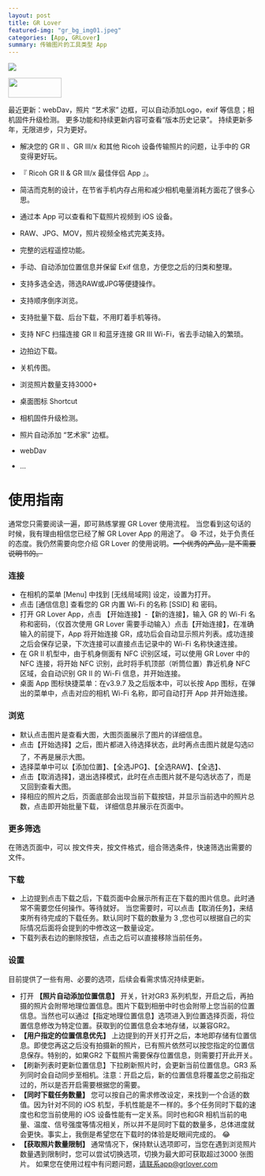 ```yaml
---
layout: post
title: GR Lover
featured-img: "gr_bg_img01.jpeg"
categories: [App, GRLover]
summary: 传输图片的工具类型 App
---
```


![](https://grlover.com/assets/img/posts/gr_bg_img02.jpeg)

<a href="https://apps.apple.com/cn/app/gr-lover-gr-remote-imagesync/id1352636119" align=center>
    <img src="https://grlover.com/assets/img/posts/download.png" width="108" height="40"/>
</a>

最近更新：webDav，照片 “艺术家” 边框，可以自动添加Logo，exif 等信息；相机固件升级检测。
更多功能和持续更新内容可查看“版本历史记录”。
持续更新多年，无限进步，只为更好。

* 解决您的 GR II 、GR III/x 和其他 Ricoh 设备传输照片的问题，让手中的 GR 变得更好玩。
* 『 Ricoh GR II & GR III/x 最佳伴侣 App 』。
* 简洁而克制的设计，在节省手机内存占用和减少相机电量消耗方面花了很多心思。

* 通过本 App 可以查看和下载照片视频到 iOS 设备。
* RAW、JPG、MOV，照片视频全格式完美支持。
* 完整的远程遥控功能。
* 手动、自动添加位置信息并保留 Exif 信息，方便您之后的归类和整理。
* 支持多选全选，筛选RAW或JPG等便捷操作。
* 支持顺序倒序浏览。
* 支持批量下载、后台下载，不用盯着手机等待。
* 支持 NFC 扫描连接 GR II 和蓝牙连接 GR III Wi-Fi，省去手动输入的繁琐。
* 边拍边下载。
* 关机传图。
* 浏览照片数量支持3000+
* 桌面图标 Shortcut
* 相机固件升级检测。
* 照片自动添加 “艺术家” 边框。
* webDav
* ...

# 使用指南
通常您只需要阅读一遍，即可熟练掌握 GR Lover 使用流程。
当您看到这句话的时候，我有理由相信您已经了解 GR Lover App 的用途了。
😄
​
不过，处于负责任的态度。我仍然需要向您介绍 GR Lover 的使用说明。~~一个优秀的产品，是不需要说明书的。~~
### 连接
* 在相机的菜单 [Menu] 中找到 [无线局域网] 设定，设置为打开。
* 点击 [通信信息] 查看您的 GR 内置 Wi-Fi 的名称 [SSID] 和 密码。
* 打开 GR Lover App，点击 【开始连接】-【新的连接】，输入 GR 的 Wi-Fi 名称和密码，（仅首次使用 GR Lover 需要手动输入）点击【开始连接】，在准确输入的前提下，App 将开始连接 GR，成功后会自动显示照片列表。成功连接之后会保存记录，下次连接可以直接点击记录中的 Wi-Fi 名称快速连接。
* 在 GR II 机型中，由于机身侧面有 NFC 识别区域，可以使用 GR Lover 中的 NFC 连接，将开始 NFC 识别，此时将手机顶部（听筒位置）靠近机身 NFC 区域，会自动识别 GR II 的 Wi-Fi 信息，并开始连接。 
* 桌面 App 图标快捷菜单：在v3.9.7 及之后版本中，可以长按 App 图标，在弹出的菜单中，点击对应的相机 Wi-Fi 名称，即可自动打开 App 并开始连接。

### 浏览
* 默认点击图片是查看大图，大图页面展示了图片的详细信息。
* 点击【开始选择】之后，图片都进入待选择状态，此时再点击图片就是勾选☑️了，不再是展示大图。
* 选择菜单中可以【添加位置】、【全选JPG】、【全选RAW】、【全选】、​
* 点击【取消选择】，退出选择模式，此时在点击图片就不是勾选状态了，而是又回到查看大图。
* 择相应的照片之后，页面底部会出现当前下载按钮，并显示当前选中的照片总数，点击即开始批量下载， 详细信息并展示在页面中。

### 更多筛选
在筛选页面中，可以 按文件夹，按文件格式，组合筛选条件，快速筛选出需要的文件。
### 下载
* 上边提到点击下载之后，下载页面中会展示所有正在下载的图片信息。此时通常不需要您任何操作。等待就好。 当您需要时，可以点击【取消任务】，来结束所有待完成的下载任务。默认同时下载的数量为 3 ,您也可以根据自己的实际情况后面将会提到的中修改这一数量设定。
* 下载列表右边的删除按钮，点击之后可以直接移除当前任务。

### 设置
目前提供了一些有用、必要的选项，后续会看需求情况持续更新。
* 打开 **【照片自动添加位置信息】** 开关，针对GR3 系列机型，开启之后，再拍摄的照片会附带地理位置信息。图片下载到相册中时也会附带上您当前的位置信息。当然也可以通过【指定地理位置信息】选项进入到位置选择页面，将位置信息修改为特定位置。获取到的位置信息会本地存储，以兼容GR2。
* **【用户指定的位置信息优先】** 上边提到的开关打开之后，本地即存储有位置信息。即使您再这之后没有拍摄新的照片，已有照片依然可以按您指定的位置信息保存。特别的，如果GR2 下载照片需要保存位置信息，则需要打开此开关。
* 【刷新列表时更新位置信息】下拉刷新照片时，会更新当前位置信息。GR3 系列同时会自动同步至相机。注意：开启之后，新的位置信息将覆盖您之前指定过的，所以是否开启需要根据您的需要。
* **【同时下载任务数量】** 您可以按自己的需求修改设定，来找到一个合适的数值。因为针对不同的 iOS 机型，手机性能是不一样的。多个任务同时下载的速度也和您当前使用的 iOS 设备性能有一定关系。同时也和GR 相机当前的电量、温度、信号强度等情况相关，所以并不是同时下载的数量多，总体进度就会更快。事实上，我倒是希望您在下载时的体验是眨眼间完成的。
😂
​
* **【获取照片数量限制】** 通常情况下，保持默认选项即可，当您在遇到浏览照片数量遇到限制时，您可以尝试切换选项，切换为最大即可获取超过3000 张图片。
如果您在使用过程中有问题问题，请联系app@grlover.com
